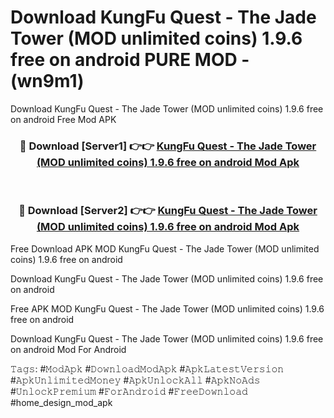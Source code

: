# Download KungFu Quest  - The Jade Tower (MOD unlimited coins) 1.9.6 free on android PURE MOD - (wn9m1)
Download KungFu Quest  - The Jade Tower (MOD unlimited coins) 1.9.6 free on android Free Mod APK

<div align="center">
<h3>🔴 Download [Server1] 👉👉 <a href="https://apk-comot.site?title=KungFu_Quest__-_The_Jade_Tower_(MOD_unlimited_coins)_1.9.6_free_on_android">KungFu Quest  - The Jade Tower (MOD unlimited coins) 1.9.6 free on android Mod Apk</a></h3><br>

<h3>🔴 Download [Server2] 👉👉 <a href="https://apk-comot.site?title=KungFu_Quest__-_The_Jade_Tower_(MOD_unlimited_coins)_1.9.6_free_on_android">KungFu Quest  - The Jade Tower (MOD unlimited coins) 1.9.6 free on android Mod Apk</a></h3>
</div>


Free Download APK MOD KungFu Quest  - The Jade Tower (MOD unlimited coins) 1.9.6 free on android

Download KungFu Quest  - The Jade Tower (MOD unlimited coins) 1.9.6 free on android 

Free APK MOD KungFu Quest  - The Jade Tower (MOD unlimited coins) 1.9.6 free on android 

Download KungFu Quest  - The Jade Tower (MOD unlimited coins) 1.9.6 free on android Mod For Android

𝚃𝚊𝚐𝚜: #𝙼𝚘𝚍𝙰𝚙𝚔 #𝙳𝚘𝚠𝚗𝚕𝚘𝚊𝚍𝙼𝚘𝚍𝙰𝚙𝚔 #𝙰𝚙𝚔𝙻𝚊𝚝𝚎𝚜𝚝𝚅𝚎𝚛𝚜𝚒𝚘𝚗 #𝙰𝚙𝚔𝚄𝚗𝚕𝚒𝚖𝚒𝚝𝚎𝚍𝙼𝚘𝚗𝚎𝚢 #𝙰𝚙𝚔𝚄𝚗𝚕𝚘𝚌𝚔𝙰𝚕𝚕 #𝙰𝚙𝚔𝙽𝚘𝙰𝚍𝚜 #𝚄𝚗𝚕𝚘𝚌𝚔𝙿𝚛𝚎𝚖𝚒𝚞𝚖 #𝙵𝚘𝚛𝙰𝚗𝚍𝚛𝚘𝚒𝚍 #𝙵𝚛𝚎𝚎𝙳𝚘𝚠𝚗𝚕𝚘𝚊𝚍 #home_design_mod_apk